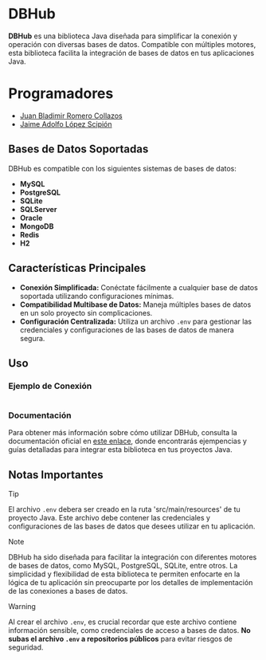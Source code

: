 
# DBHub

**DBHub** es una biblioteca Java diseñada para simplificar la conexión y operación con diversas bases de datos. Compatible con múltiples motores, esta biblioteca facilita la integración de bases de datos en tus aplicaciones Java.

# Programadores

- [Juan Bladimir Romero Collazos](https://github.com/IngSystemCix)
- [Jaime Adolfo López Scipión](https://github.com/Uskrat)

## Bases de Datos Soportadas

DBHub es compatible con los siguientes sistemas de bases de datos:

- **MySQL**
- **PostgreSQL**
- **SQLite**
- **SQLServer**
- **Oracle**
- **MongoDB**
- **Redis**
- **H2**

## Características Principales

- **Conexión Simplificada:** Conéctate fácilmente a cualquier base de datos soportada utilizando configuraciones mínimas.
- **Compatibilidad Multibase de Datos:** Maneja múltiples bases de datos en un solo proyecto sin complicaciones.
- **Configuración Centralizada:** Utiliza un archivo `.env` para gestionar las credenciales y configuraciones de las bases de datos de manera segura.

## Uso

### Ejemplo de Conexión

```java

```

### Documentación

Para obtener más información sobre cómo utilizar DBHub, consulta la documentación oficial en [este enlace](), donde encontrarás ejempencias y guías detalladas para integrar esta biblioteca en tus proyectos Java.

## Notas Importantes

> [!TIP]
> El archivo `.env` debera ser creado en la ruta 'src/main/resources' de tu proyecto Java. Este archivo debe contener las credenciales y configuraciones de las bases de datos que desees utilizar en tu aplicación.

> [!NOTE]  
> DBHub ha sido diseñada para facilitar la integración con diferentes motores de bases de datos, como MySQL, PostgreSQL, SQLite, entre otros. La simplicidad y flexibilidad de esta biblioteca te permiten enfocarte en la lógica de tu aplicación sin preocuparte por los detalles de implementación de las conexiones a bases de datos.

> [!WARNING]
> Al crear el archivo `.env`, es crucial recordar que este archivo contiene información sensible, como credenciales de acceso a bases de datos. **No subas el archivo `.env` a repositorios públicos** para evitar riesgos de seguridad.
